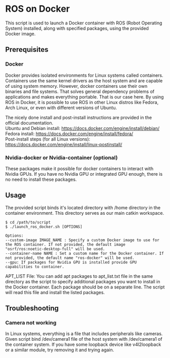 # ROS on Docker 

This script is used to launch a Docker container with ROS (Robot Operating System) installed, along with specified packages, using the provided Docker image.

## Prerequisites

### Docker
Docker provides isolated environments for Linux systems called containers. Containers use the same kernel drivers as the host system and are capable of using system memory. However, docker containers use their own binaries and file systems. That solves general dependency problems of applications and makes everything portable. That is our case here. By using ROS in Docker, it is possible to use ROS in other Linux distros like Fedora, Arch Linux, or even with different versions of Ubuntu.

The nicely done install and post-install instructions are provided in the official documentation.  \
Ubuntu and Debian install: https://docs.docker.com/engine/install/debian/   \
Fedora install: https://docs.docker.com/engine/install/fedora/     \
Post-install steps (for all Linux versions): https://docs.docker.com/engine/install/linux-postinstall/   

### Nvidia-docker or Nvidia-container (optional)
These packages make it possible for docker containers to interact with Nvidia GPUs. If you have no Nvidia GPU or integrated GPU enough, there is no need to install these packages.


## Usage

The provided script binds it's located directory with /home directory in the container environment. This directory serves as our main catkin workspace. 

```console
$ cd /path/to/script
$ ./launch_ros_docker.sh [OPTIONS]
```




    
    Options:
    --custom-image IMAGE_NAME : Specify a custom Docker image to use for the ROS container. If not provided, the default image "osrf/ros:noetic-desktop-full" will be used.
    --container-name NAME : Set a custom name for the Docker container. If not provided, the default name "ros-docker" will be used.
    --gpu: If packages for Nvidia GPU is installed provide GPU capabilities to container.



APT_LIST File: You can add apt packages to apt_list.txt file in the same directory as the script to specify additional packages you want to install in the Docker container. Each package should be on a separate line. The script will read this file and install the listed packages.


## Troubleshooting

### Camera not working
In Linux systems, everything is a file that includes peripherals like cameras. Given script bind /dev/camera1 file of the host system with /dev/camera1 of the container system. If you have some loopback device like v4l2loopback or a similar module, try removing it and trying again.

